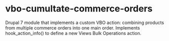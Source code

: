 # vbo-cumultate-commerce-orders
Drupal 7 module that implements a custom VBO action: combining products from multiple commerce orders into one main order.
Implements hook_action_info() to define a new Views Bulk Operations action.

